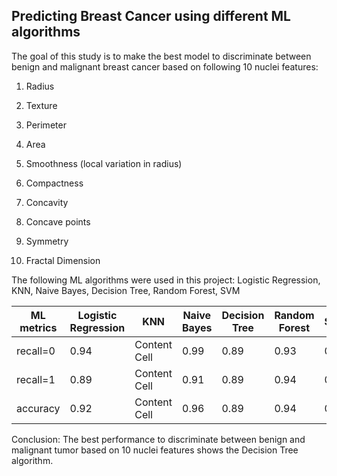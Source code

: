 ## Predicting Breast Cancer using different ML algorithms

The goal of this study is to make the best model to discriminate between benign and malignant breast cancer based on following 10
nuclei features:

1. Radius 

2. Texture

3. Perimeter

4. Area

5. Smoothness (local variation in radius)

6. Compactness

7. Concavity

8. Concave points

9. Symmetry

10. Fractal Dimension

The following ML algorithms were used in this project: Logistic Regression, KNN, Naive Bayes, Decision Tree, Random Forest, SVM

| ML metrics    | Logistic Regression | KNN  | Naive Bayes | Decision Tree | Random Forest | SVM |
| ------------- | ------------------  | -----| ------------| ------------- | ------------- | ----|
| recall=0      | 0.94  | Content Cell| 0.99 | 0.89        | 0.93          | 0.91          | 0.96|
| recall=1      | 0.89  | Content Cell| 0.91 | 0.89        | 0.94          | 0.94          | 0.89|
| accuracy      | 0.92  | Content Cell| 0.96 | 0.89        | 0.94          | 0.92          | 0.93|


Conclusion: The best performance to discriminate between benign and malignant tumor based on 10 nuclei features shows
the Decision Tree algorithm.
